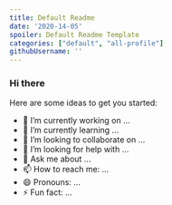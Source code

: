 ```yaml
---
title: Default Readme
date: '2020-14-05'
spoiler: Default Readme Template
categories: ["default", "all-profile"]
githubUsername: ''
---
```


### Hi there

<!--
**username/username** is a ✨ _special_ ✨ repository because its `README.md` (this file) appears on your GitHub profile.
-->

Here are some ideas to get you started:

- 🔭 I’m currently working on ...
- 🌱 I’m currently learning ...
- 👯 I’m looking to collaborate on ...
- 🤔 I’m looking for help with ...
- 💬 Ask me about ...
- 📫 How to reach me: ...
- 😄 Pronouns: ...
- ⚡ Fun fact: ...
